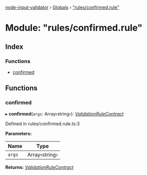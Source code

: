 [node-input-validator](../README.md) › [Globals](../globals.md) › ["rules/confirmed.rule"](_rules_confirmed_rule_.md)

# Module: "rules/confirmed.rule"

## Index

### Functions

* [confirmed](_rules_confirmed_rule_.md#confirmed)

## Functions

###  confirmed

▸ **confirmed**(`args`: Array‹string›): *[ValidationRuleContract](../interfaces/_contracts_.validationrulecontract.md)*

Defined in rules/confirmed.rule.ts:3

**Parameters:**

Name | Type |
------ | ------ |
`args` | Array‹string› |

**Returns:** *[ValidationRuleContract](../interfaces/_contracts_.validationrulecontract.md)*
